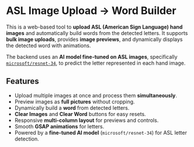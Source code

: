 # ASL Image Upload → Word Builder

This is a web-based tool to **upload ASL (American Sign Language) hand images** and automatically build words from the detected letters. It supports **bulk image uploads**, provides **image previews**, and dynamically displays the detected word with animations.

The backend uses an **AI model fine-tuned on ASL images**, specifically [`microsoft/resnet-34`](https://huggingface.co/microsoft/resnet-34), to predict the letter represented in each hand image.

## Features

- Upload multiple images at once and process them **simultaneously**.
- Preview images as **full pictures** without cropping.
- Dynamically build a **word** from detected letters.
- **Clear Images** and **Clear Word** buttons for easy resets.
- Responsive **multi-column layout** for previews and controls.
- Smooth **GSAP animations** for letters.
- Powered by a **fine-tuned AI model** (`microsoft/resnet-34`) for ASL letter detection.

